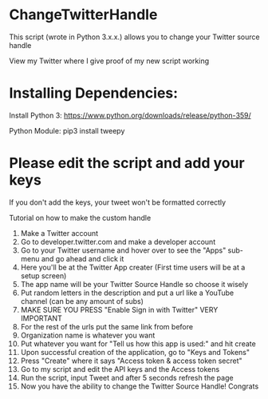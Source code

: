 # ChangeTwitterHandle
This script (wrote in Python 3.x.x.) allows you to change your Twitter source handle 

View my Twitter where I give proof of my new script working

# Installing Dependencies:
Install Python 3:
https://www.python.org/downloads/release/python-359/


Python Module:
pip3 install tweepy

# Please edit the script and add your keys

If you don't add the keys, your tweet won't be formatted correctly

Tutorial on how to make the custom handle

1. Make a Twitter account
2. Go to developer.twitter.com and make a developer account
3. Go to your Twitter username and hover over to see the "Apps" sub-menu and go ahead and click it
4. Here you'll be at the Twitter App creater (First time users will be at a setup screen)
5. The app name will be your Twitter Source Handle so choose it wisely
6. Put random letters in the description and put a url like a YouTube channel (can be any amount of subs)
7. MAKE SURE YOU PRESS "Enable Sign in with Twitter" VERY IMPORTANT
8. For the rest of the urls put the same link from before
9. Organization name is whatever you want
10. Put whatever you want for "Tell us how this app is used:" and hit create
11. Upon successful creation of the application, go to "Keys and Tokens"
12. Press "Create" where it says "Access token & access token secret"
13. Go to my script and edit the API keys and the Access tokens
14. Run the script, input Tweet and after 5 seconds refresh the page
15. Now you have the ability to change the Twitter Source Handle! Congrats
